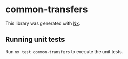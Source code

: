 # common-transfers

This library was generated with [Nx](https://nx.dev).

## Running unit tests

Run `nx test common-transfers` to execute the unit tests.
